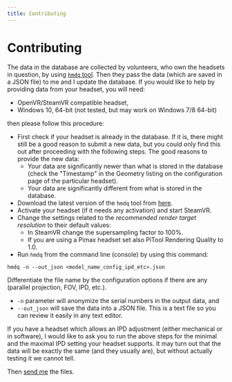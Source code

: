 ```yaml
---
title: Contributing
---
```


# Contributing

The data in the database are collected by volunteers, who own the headsets in
question, by using [`hmdq`
tool](https://github.com/risa2000/hmdq/releases/latest). Then they pass the
data (which are saved in a JSON file) to me and I update the database.  If you
would like to help by providing data from your headset, you will need:

* OpenVR/SteamVR compatible headset,
* Windows 10, 64-bit (not tested, but may work on Windows 7/8 64-bit)

then please follow this procedure:

* First check if your headset is already in the database. If it is, there might
  still be a good reason to submit a new data, but you could only find this out
  after proceeding with the following steps. The good reasons to provide the
  new data:
  * Your data are significantly newer than what is stored in the database
    (check the "Timestamp" in the Geometry listing on the configuration page of
    the particular headset).
  * Your data are significantly different from what is stored in the database. 
* Download the latest version of the `hmdq` tool from
  [here](https://github.com/risa2000/hmdq/releases/latest).
* Activate your headset (if it needs any activation) and start SteamVR.
* Change the settings related to the _recommended render target resolution_ to
  their default values:
  * In SteamVR change the supersampling factor to 100%.
  * If you are using a Pimax headset set also PiTool Rendering Quality to 1.0.
* Run `hmdq` from the command line (console) by using this command:
```
hmdq -n --out_json <model_name_config_ipd_etc>.json
```
Differentiate the file name by the configuration options if there are any
(parallel projection, FOV, IPD, etc.).

* `-n` parameter will anonymize the serial numbers in the output data, and
* `--out_json` will save the data into a JSON file. This is a text file so you
  can review it easily in any text editor.

If you have a headset which allows an IPD adjustment (either mechanical or in
software), I would like to ask you to run the above steps for the minimal and
the maximal IPD setting your headset supports. It may turn out that the data
will be exactly the same (and they usually are), but without actually testing
it we cannot tell.

Then [send me](contact.md) the files.
